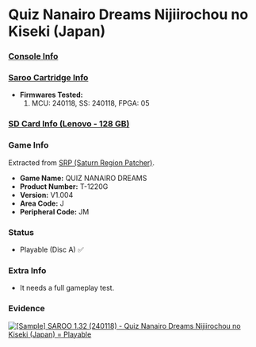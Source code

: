 # Quiz Nanairo Dreams Nijiirochou no Kiseki (Japan)

### [Console Info](../../../../Info/Consoles/VA13/README.md)

### [Saroo Cartridge Info](../../../../Info/Cartridges/RetroGameParadiseStore/1.32F/README.md)

- <b>Firmwares Tested:</b>
  1. MCU: 240118, SS: 240118, FPGA: 05

### [SD Card Info (Lenovo - 128 GB)](../../../../Info/SdCards/Lenovo/128GB/README.md)

### Game Info

Extracted from [SRP (Saturn Region Patcher)](https://segaxtreme.net/resources/saturn-region-patcher.81/download).

- <b>Game Name:</b> QUIZ NANAIRO DREAMS
- <b>Product Number:</b> T-1220G
- <b>Version:</b> V1.004
- <b>Area Code:</b> J
- <b>Peripheral Code:</b> JM

### Status

- Playable (Disc A) :white_check_mark:

### Extra Info

- It needs a full gameplay test.

### Evidence

[![[Sample] SAROO 1.32 (240118) - Quiz Nanairo Dreams Nijiirochou no Kiseki (Japan) = Playable](https://img.youtube.com/vi/YgbM9KPl2OE/0.jpg)](https://www.youtube.com/watch?v=YgbM9KPl2OE)
